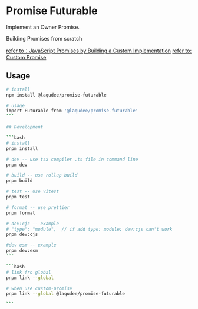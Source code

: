 # Promise Futurable

Implement an Owner Promise.

Building Promises from scratch

[refer to：JavaScript Promises by Building a Custom Implementation](https://codefrontend.com/promises/)
[refer to: Custom Promise](https://github.com/laqudee/custom-promise)
## Usage

````bash
# install
npm install @laqudee/promise-futurable

# usage
import Futurable from '@laqudee/promise-futurable'
```

## Development

```bash
# install
pnpm install

# dev -- use tsx compiler .ts file in command line
pnpm dev

# build -- use rollup build
pnpm build

# test -- use vitest
pnpm test

# format -- use prettier
pnpm format

# dev:cjs -- example
# "type": "module",  // if add type: module; dev:cjs can't work
pnpm dev:cjs

#dev esm -- example
pnpm dev:esm
```

```bash
# link fro global
pnpm link --global

# when use custom-promise
pnpm link --global @laqudee/promise-futurable

```
